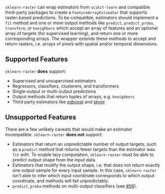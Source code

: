 `sklearn-raster` can wrap estimators from `scikit-learn` and compatible third-party packages to create a `FeatureArrayEstimator` that supports raster-based predictions. To be compatible, estimators should implement a `fit` method and one or more output methods like `predict`, `predict_proba`, `transform`, or `kneighbors` which accept an array of features and an optional array of targets (for supervised learning), and return one or more corresponding arrays. The wrapper extends these methods to accept and return rasters, i.e. arrays of pixels with spatial and/or temporal dimensions.

## Supported Features

`sklearn-raster` **does** support:

- Supervised and unsupervised estimators
- Regressors, classifiers, clusterers, and transformers
- Single-output or multi-output predictions
- Output methods that return tuples of arrays, e.g. `kneighbors`
- Third party estimators like [xgboost](https://xgboost.readthedocs.io/en/stable/) and [sknnr](https://sknnr.readthedocs.io/en/latest/)

## Unsupported Features

There are a few unlikely caveats that would make an estimator incompatible. `sklearn-raster` **does not** support:

- Estimators that return an unpredictable number of output targets, such as a `predict` method that returns fewer targets than the estimator was `fit` with. To enable lazy computation, `sklearn-raster` must be able to predict output shape from the input data.
- Estimators that modify the output shape, i.e. that does not return exactly one output sample for every input sample. In this case, `sklearn-raster` isn't able to infer which input coordinate corresponds to which output coordinate, and methods will fail unpredictably.
- `predict_proba` methods on multi-output classifiers (see [#56](https://github.com/lemma-osu/sklearn-raster/pull/56)).